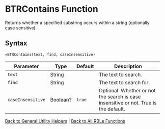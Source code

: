 # BTRContains Function

Returns whether a specified substring occurs within a string (optionally case sensitive).

## Syntax

```excel
=BTRContains(text, find, caseInsensitive)
```

Parameter | Type | Default | Description
---|---|---|---
`text` | String |  | The text to search.
`find` | String |  | The text to search for.
`caseInsensitive` | Boolean? | `true` | Optional.  Whether or not the search is case insensitive or not.  True is the default.

[Back to General Utility Helpers](Readme.md) | [Back to All RBLe Functions](/RBLe/Readme.md#function-documentation)